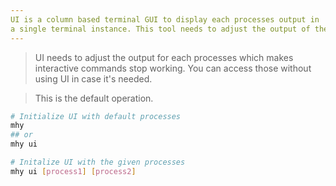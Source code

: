 ```yaml
---
UI is a column based terminal GUI to display each processes output in
a single terminal instance. This tool needs to adjust the output of the
---
```


> UI needs to adjust the output for each processes which makes
interactive commands stop working. You can access those without using
UI in case it's needed.

> This is the default operation.

```bash
# Initialize UI with default processes
mhy
## or
mhy ui

# Initalize UI with the given processes
mhy ui [process1] [process2]
```